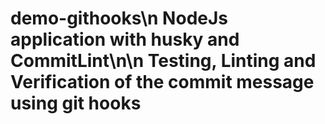 # demo-githooks\n NodeJs application with husky and CommitLint\n\n Testing, Linting and Verification of the commit message using git hooks
